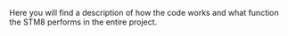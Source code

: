 Here you will find a description of how the code works and what function the STM8 performs in the entire project. 
